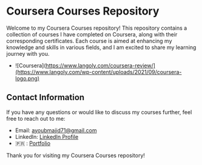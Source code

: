 # Coursera Courses Repository

Welcome to my Coursera Courses repository! This repository contains a collection of courses I have completed on Coursera, along with their corresponding certificates. Each course is aimed at enhancing my knowledge and skills in various fields, and I am excited to share my learning journey with you.

- ![Coursera](https://www.langoly.com/coursera-review/](https://www.langoly.com/wp-content/uploads/2021/09/coursera-logo.png)

## Contact Information

If you have any questions or would like to discuss my courses further, feel free to reach out to me:

- Email: ayoubmajid71@gmail.com
- LinkedIn: [LinkedIn Profile](https://www.linkedin.com/in/youbista/)
- 🇵🇷  : [Portfolio ](https://ayoubmajid67.github.io/Portfolio/HTML/home.html)

Thank you for visiting my Coursera Courses repository!
